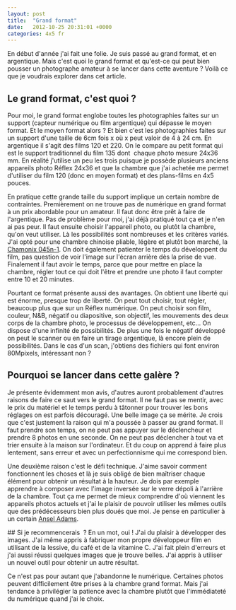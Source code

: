 ```yaml
---
layout: post
title:  "Grand format"
date:   2012-10-25 20:31:01 +0000
categories: 4x5 fr
---
```

En début d'année j'ai fait une folie. Je suis passé au grand format, et en argentique. Mais c'est quoi le grand format et qu'est-ce qui peut bien pousser un photographe amateur à se lancer dans cette aventure ? Voilà ce que je voudrais explorer dans cet article.

## Le grand format, c'est quoi ?
Pour moi, le grand format englobe toutes les photographies faites sur un support (capteur numérique ou film argentique) qui dépasse le moyen format. Et le moyen format alors ? Et bien c'est les photographies faites sur un support d'une taille de 6cm fois x où x peut valoir de 4 à 24 cm. En argentique il s'agit des films 120 et 220. On le compare au petit format qui est le support traditionnel du film 135 dont  chaque photo mesure 24x36 mm. En réalité j'utilise un peu les trois puisque je possède plusieurs anciens appareils photo Réflex 24x36 et que la chambre que j'ai achetée me permet d'utiliser du film 120 (donc en moyen format) et des plans-films en 4x5 pouces.

En pratique cette grande taille du support implique un certain nombre de contraintes. Premièrement on ne trouve pas de numérique en grand format à un prix abordable pour un amateur. Il faut donc être prêt à faire de l'argentique. Pas de problème pour moi, j'ai déjà pratiqué tout ça et je n'en ai pas peur. Il faut ensuite choisir l'appareil photo, ou plutôt la chambre, qu'on veut utiliser. Là les possibilités sont nombreuses et les critères variés. J'ai opté pour une chambre chinoise pliable, légère et plutôt bon marché, la [Chamonix 045n-1](http://www.chamonixviewcamera.com/45.html). On doit également patienter le temps du développent du film, pas question de voir l'image sur l'écran arrière dès la prise de vue. Finalement il faut avoir le temps, parce que pour mettre en place la chambre, régler tout ce qui doit l'être et prendre une photo il faut compter entre 10 et 20 minutes.

Pourtant ce format présente aussi des avantages. On obtient une liberté qui est énorme, presque trop de liberté. On peut tout choisir, tout régler, beaucoup plus que sur un Réflex numérique. On peut choisir son film, couleur, N&amp;B, négatif ou diapositive, son objectif, les mouvements des deux corps de la chambre photo, le processus de développement, etc... On dispose d'une infinité de possibilités. De plus une fois le négatif développé on peut le scanner ou en faire un tirage argentique, là encore plein de possibilités. Dans le cas d'un scan, j'obtiens des fichiers qui font environ 80Mpixels, intéressant non ?

## Pourquoi se lancer dans cette galère ?
Je présente évidemment mon avis, d'autres auront probablement d'autres raisons de faire ce saut vers le grand format. Il ne faut pas se mentir, avec le prix du matériel et le temps perdu à tâtonner pour trouver les bons réglages on est parfois découragé. Une belle image ça se mérite. Je crois que c'est justement la raison qui m'a poussée à passer au grand format. Il faut prendre son temps, on ne peut pas appuyer sur le déclencheur et prendre 8 photos en une seconde. On ne peut pas déclencher à tout va et trier ensuite à la maison sur l'ordinateur. Et du coup on apprend à faire plus lentement, sans erreur et avec un perfectionnisme qui me correspond bien.

Une deuxième raison c'est le défi technique. J'aime savoir comment fonctionnent les choses et là je suis obligé de bien maîtriser chaque élément pour obtenir un résultat à la hauteur. Je dois par exemple apprendre à composer avec l'image inversée sur le verre dépoli à l'arrière de la chambre. Tout ça me permet de mieux comprendre d'où viennent les appareils photos actuels et j'ai le plaisir de pouvoir utiliser les mêmes outils que des prédécesseurs bien plus doués que moi. Je pense en particulier à un certain [Ansel Adams](https://fr.wikipedia.org/wiki/Ansel_Adams).

## Si je recommencerais  ?
En un mot, oui ! J'ai du plaisir à développer des images. J'ai même appris à fabriquer mon propre développeur film en utilisant de la lessive, du café et de la vitamine C. J'ai fait plein d'erreurs et j'ai aussi réussi quelques images que je trouve belles. J'ai appris à utiliser un nouvel outil pour obtenir un autre résultat.

Ce n'est pas pour autant que j'abandonne le numérique. Certaines photos peuvent difficilement être prises à la chambre grand format. Mais j'ai tendance à privilégier la patience avec la chambre plutôt que l'immédiateté du numérique quand j'ai le choix.

